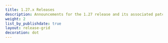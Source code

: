 ```yaml
---
title: 1.27.x Releases
description: Announcements for the 1.27 release and its associated patch releases.
weight: 2
list_by_publishdate: true
layout: release-grid
decoration: dot
---
```

